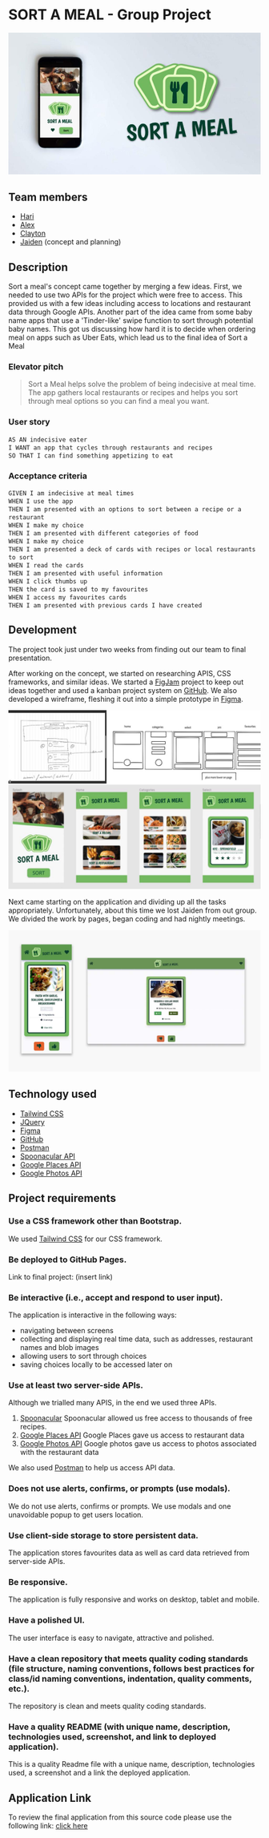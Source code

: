 # SORT A MEAL - Group Project

![Photo of Sort A Meal](./assets/images/sortameal.jpg)

## Team members

- [Hari](https://github.com/hari-ls)
- [Alex](https://github.com/mckayjalex)
- [Clayton](https://github.com/ClaytonMcIntosh/)
- [Jaiden](https://github.com/JaidenSP) (concept and planning)

## Description

Sort a meal's concept came together by merging a few ideas. First, we needed to use two APIs for the project which were free to access. This provided us with a few ideas including access to locations and restaurant data through Google APIs. Another part of the idea came from some baby name apps that use a 'Tinder-like' swipe function to sort through potential baby names. This got us discussing how hard it is to decide when ordering meal on apps such as Uber Eats, which lead us to the final idea of Sort a Meal

### Elevator pitch

> Sort a Meal helps solve the problem of being indecisive at meal time. The app gathers local restaurants or recipes and helps you sort through meal options so you can find a meal you want.

### User story

```
AS AN indecisive eater
I WANT an app that cycles through restaurants and recipes
SO THAT I can find something appetizing to eat
```

### Acceptance criteria

```
GIVEN I am indecisive at meal times
WHEN I use the app
THEN I am presented with an options to sort between a recipe or a restaurant
WHEN I make my choice
THEN I am presented with different categories of food
WHEN I make my choice
THEN I am presented a deck of cards with recipes or local restaurants to sort
WHEN I read the cards
THEN I am presented with useful information
WHEN I click thumbs up
THEN the card is saved to my favourites
WHEN I access my favourites cards
THEN I am presented with previous cards I have created
```

## Development

The project took just under two weeks from finding out our team to final presentation.

After working on the concept, we started on researching APIS, CSS frameworks, and similar ideas. We started a [FigJam](https://www.figma.com/) project to keep out ideas together and used a kanban project system on [GitHub](https://github.com/). We also developed a wireframe, fleshing it out into a simple prototype in [Figma](https://www.figma.com/).

![Screenshot of development of ideas](./assets/images/ideas.jpg)

Next came starting on the application and dividing up all the tasks appropriately. Unfortunately, about this time we lost Jaiden from out group. We divided the work by pages, began coding and had nightly meetings.

![Screenshot of final application](./assets/images/finalapp.jpg)

## Technology used

- [Tailwind CSS](https://tailwindcss.com/)
- [JQuery](https://jquery.com/)
- [Figma](https://www.figma.com/)
- [GitHub](https://github.com/)
- [Postman](https://www.postman.com/)
- [Spoonacular API](https://spoonacular.com/food-api)
- [Google Places API](https://developers.google.com/maps/documentation/places/web-service/overview)
- [Google Photos API](https://developers.google.com/photos)

## Project requirements

### Use a CSS framework other than Bootstrap.

We used [Tailwind CSS](https://tailwindcss.com/) for our CSS framework.

### Be deployed to GitHub Pages.

Link to final project: (insert link)

### Be interactive (i.e., accept and respond to user input).

The application is interactive in the following ways:

- navigating between screens
- collecting and displaying real time data, such as addresses, restaurant names and blob images
- allowing users to sort through choices
- saving choices locally to be accessed later on

### Use at least two server-side APIs.

Although we trialled many APIS, in the end we used three APIs.

1. [Spoonacular](https://spoonacular.com/food-api)
   Spoonacular allowed us free access to thousands of free recipes.
2. [Google Places API](https://developers.google.com/maps/documentation/places/web-service/overview)
   Google Places gave us access to restaurant data
3. [Google Photos API](https://developers.google.com/photos)
   Google photos gave us access to photos associated with the restaurant data

We also used [Postman](https://www.postman.com/) to help us access API data.

### Does not use alerts, confirms, or prompts (use modals).

We do not use alerts, confirms or prompts. We use modals and one unavoidable popup to get users location.

### Use client-side storage to store persistent data.

The application stores favourites data as well as card data retrieved from server-side APIs.

### Be responsive.

The application is fully responsive and works on desktop, tablet and mobile.

### Have a polished UI.

The user interface is easy to navigate, attractive and polished.

### Have a clean repository that meets quality coding standards (file structure, naming conventions, follows best practices for class/id naming conventions, indentation, quality comments, etc.).

The repository is clean and meets quality coding standards.

### Have a quality README (with unique name, description, technologies used, screenshot, and link to deployed application).

This is a quality Readme file with a unique name, description, technologies used, a screenshot and a link the deployed application.

## Application Link

To review the final application from this source code please use the following link: [click here](https://mckayjalex.github.io/sort-a-meal/)
